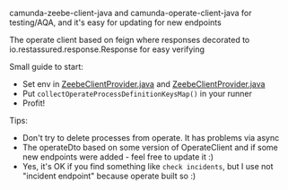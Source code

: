 camunda-zeebe-client-java and camunda-operate-client-java for testing/AQA, and it's easy for updating for new endpoints

The operate client based on feign where responses decorated to io.restassured.response.Response for easy verifying

Small guide to start:

- Set env
  in [ZeebeClientProvider.java](../zeebe-operate-feign-client/src/main/java/zeebe/client/ZeebeClientProvider.java)
  and [ZeebeClientProvider.java](../zeebe-operate-feign-client/src/main/java/zeebe/feign/client/OperateFeignClientProvider.java)
- Put `collectOperateProcessDefinitionKeysMap()` in your runner
- Profit!

Tips:

- Don't try to delete processes from operate. It has problems via async
- The operateDto based on some version of OperateClient and if some new endpoints were added - feel free to update it :)
- Yes, it's OK if you find something like `check incidents`, but I use not "incident endpoint" because operate built
  so :)